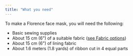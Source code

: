 ```yaml
---
title: "What you need"
---
```


To make a Florence face mask, you will need the following:

- Basic sewing supplies
- About 15 cm (6") of a suitable fabric ([see Fabric options](/docs/patterns/florence/fabric/))
- About 15 cm (6") of lining fabric
- About 1.6 meters (1.8 yards) of ribbon cut in 4 equal parts
